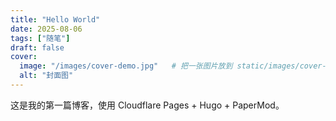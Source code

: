 ```yaml
---
title: "Hello World"
date: 2025-08-06
tags: ["随笔"]
draft: false
cover:
  image: "/images/cover-demo.jpg"   # 把一张图片放到 static/images/cover-demo.jpg
  alt: "封面图"
---
```

这是我的第一篇博客，使用 Cloudflare Pages + Hugo + PaperMod。
